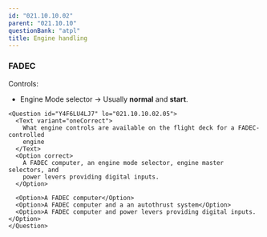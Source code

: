 ```yaml
---
id: "021.10.10.02"
parent: "021.10.10"
questionBank: "atpl"
title: Engine handling
---
```


### FADEC

Controls:

- Engine Mode selector -> Usually **normal** and **start**.

```tsx
<Question id="Y4F6LU4LJ7" lo="021.10.10.02.05">
  <Text variant="oneCorrect">
    What engine controls are available on the flight deck for a FADEC-controlled
    engine
  </Text>
  <Option correct>
    A FADEC computer, an engine mode selector, engine master selectors, and
    power levers providing digital inputs.
  </Option>

  <Option>A FADEC computer</Option>
  <Option>A FADEC computer and a an autothrust system</Option>
  <Option>A FADEC computer and power levers providing digital inputs.</Option>
</Question>
```
